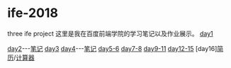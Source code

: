 # ife-2018
three ife project
这里是我在百度前端学院的学习笔记以及作业展示。
[day1](http://freeheart.xyz/ife-2018/base/day1/notes1.txt)

[day2](http://freeheart.xyz/ife-2018/base/day2/resume.html)---[笔记](http://freeheart.xyz/ife-2018/base/day2/notes.txt)
[day3](http://freeheart.xyz/ife-2018/base/day3/first.html)
[day4](http://freeheart.xyz/ife-2018/base/day4/resume.html)---[笔记](http://freeheart.xyz/ife-2018/base/day4/clearkongge.html#)
[day5-6](http://freeheart.xyz/ife-2018/base/day5-6/resume.html)
[day7-8](http://freeheart.xyz/ife-2018/base/day7-8/)
[day9-11](http://freeheart.xyz/ife-2018/base/day9-11/)
[day12-15](http://freeheart.xyz/ife-2018/base/day12-15/)
[day16][简历](http://freeheart.xyz/ife-2018/base/day16)/[计算器](http://freeheart.xyz/ife-2018/base/day16/calc.html)
